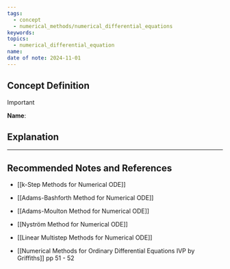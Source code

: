 ```yaml
---
tags:
  - concept
  - numerical_methods/numerical_differential_equations
keywords: 
topics:
  - numerical_differential_equation
name: 
date of note: 2024-11-01
---
```


## Concept Definition

>[!important]
>**Name**: 



## Explanation





-----------
##  Recommended Notes and References



- [[k-Step Methods for Numerical ODE]]
- [[Adams-Bashforth Method for Numerical ODE]]
- [[Adams-Moulton Method for Numerical ODE]]
- [[Nyström Method for Numerical ODE]]

- [[Linear Multistep Methods for Numerical ODE]]

- [[Numerical Methods for Ordinary Differential Equations IVP by Griffiths]] pp 51 - 52